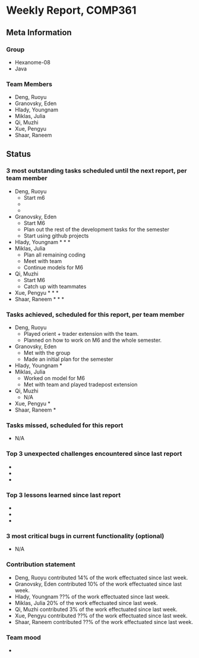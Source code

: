 # Weekly Report, COMP361

## Meta Information

### Group

 * Hexanome-08
 * Java

### Team Members

 * Deng, Ruoyu
 * Granovsky, Eden
 * Hlady, Youngnam
 * Miklas, Julia
 * Qi, Muzhi
 * Xue, Pengyu
 * Shaar, Raneem

## Status

### 3 most outstanding tasks scheduled until the next report, per team member

 * Deng, Ruoyu
    * Start m6
    * 
    * 
 * Granovsky, Eden
    * Start M6
    * Plan out the rest of the development tasks for the semester
    * Start using github projects
 * Hlady, Youngnam
    * 
    * 
    * 
 * Miklas, Julia
    * Plan all remaining coding
    * Meet with team
    * Continue models for M6
 * Qi, Muzhi
    * Start M6
    * Catch up with teammates
 * Xue, Pengyu
    * 
    * 
    * 
 * Shaar, Raneem
    * 
    * 
    *  
 
### Tasks achieved, scheduled for this report, per team member

 * Deng, Ruoyu
    * Played orient + trader extension with the team.
    * Planned on how to work on M6 and the whole semester.
 * Granovsky, Eden
    * Met with the group  
    * Made an initial plan for the semester
 * Hlady, Youngnam
    * 
 * Miklas, Julia
    * Worked on model for M6
    * Met with team and played tradepost extension
 * Qi, Muzhi
    * N/A
 * Xue, Pengyu
    * 
 * Shaar, Raneem
    * 
   
### Tasks missed, scheduled for this report

 * N/A

### Top 3 unexpected challenges encountered since last report

  * 
  * 
  * 

### Top 3 lessons learned since last report

  * 
  * 
  * 

### 3 most critical bugs in current functionality (optional)

  * N/A

### Contribution statement

 * Deng, Ruoyu contributed 14% of the work effectuated since last week.
 * Granovsky, Eden contributed 10% of the work effectuated since last week.
 * Hlady, Youngnam ??% of the work effectuated since last week.
 * Miklas, Julia 20% of the work effectuated since last week.
 * Qi, Muzhi contributed 3% of the work effectuated since last week.
 * Xue, Pengyu contributed ??% of the work effectuated since last week.
 * Shaar, Raneem contributed ??% of the work effectuated since last week.

### Team mood

 *
